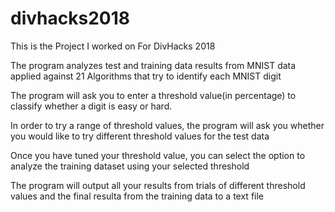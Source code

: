 # divhacks2018
This is the Project I worked on For DivHacks 2018 

The program analyzes test and training data results from MNIST data applied against 21 Algorithms that try to identify each MNIST digit

The program will ask you to enter a threshold value(in percentage) to classify whether a digit is easy or hard. 

In order to try a range of threshold values, the program will ask you whether you would like to try different threshold values for the test data

Once you have tuned your threshold value, you can select the option to analyze the training dataset using your selected threshold

The program will output all your results from trials of different threshold values and the final resulta from the training data to a text file
